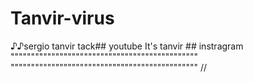 # Tanvir-virus
♪♪sergio tanvir tack## youtube
It's tanvir ## instragram
""""""""""""""""""""""""""""""""""""""""""""""
""""""""""""""""""""""""""""""""""""""""""""""
\/\/

